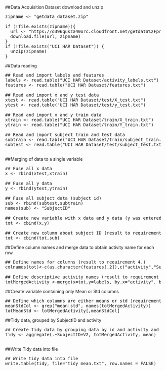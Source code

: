 ##Data Acquisition
Dataset download and unzip
<pre>
zipname <- "getdata_dataset.zip"

if (!file.exists(zipname)){
  url <- "https://d396qusza40orc.cloudfront.net/getdata%2Fprojectfiles%2FUCI%20HAR%20Dataset.zip"
  download.file(url, zipname)
}  
if (!file.exists("UCI HAR Dataset")) { 
  unzip(zipname) 
}
</pre>


##Data reading
<pre>
## Read and import labels and features
labels <- read.table("UCI HAR Dataset/activity_labels.txt")
features <- read.table("UCI HAR Dataset/features.txt") 
  
## Read and import x and y test data
xtest <- read.table("UCI HAR Dataset/test/X_test.txt")
ytest <- read.table("UCI HAR Dataset/test/y_test.txt")

## Read and import x and y train data
xtrain <- read.table("UCI HAR Dataset/train/X_train.txt")
ytrain <- read.table("UCI HAR Dataset/train/Y_train.txt")

## Read and import subject train and test data
subtrain <- read.table("UCI HAR Dataset/train/subject_train.txt")
subtest <- read.table("UCI HAR Dataset/test/subject_test.txt")

</pre>


##Merging of data to a single variable
<pre>
## Fuse all x data
x <- rbind(xtest,xtrain)

## Fuse all y data
y <- rbind(ytest,ytrain)

## Fuse all subject data (subject id)
sub <- rbind(subtest,subtrain)
names(sub) <- "SubjectID"

## Create new variable with x data and y data (y was entered as a new column)
tot <- cbind(x,y)

## Create new column about subject ID (result to requirement 1.)
tot <- cbind(tot,sub)
</pre>

##Define column names and merge data to obtain activity name for each row
<pre>
## Define names for columns (result to requirement 4.)
colnames(tot)<-c(as.character(features[,2]),c("activity","SubjectID"))

## Define descriptive activity names (result to requirement 3.)
totMergedActivity <-merge(x=tot,y=labels, by.x="activity", by.y="V1")
</pre>

##Create variable containing only Mean or Std columns
<pre>
## Define which columns are either means or std (requirement 2.)
meanStdCol <- grep("mean|std", names(totMergedActivity))
totMeanStd <- totMergedActivity[,meanStdCol]
</pre>

##Tidy data, grouped by SubjectID and activity
<pre>
## Create tidy data by grouping data by id and activity and averaging it (requirement .5)
tidy <- aggregate(.~SubjectID+V2, totMergedActivity, mean)

</pre>

##Write Tidy data into file
<pre>
## Write tidy data into file 
write.table(tidy, file="tidy_mean.txt", row.names = FALSE)
</pre>


